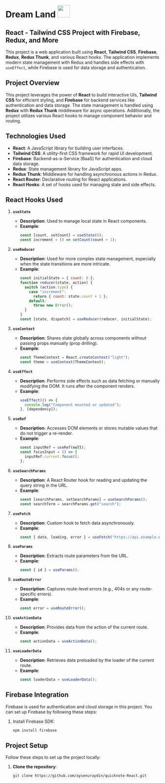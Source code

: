 # Dream Land <img src="https://www.svgrepo.com/show/390315/stars.svg" height="40">

## React - Tailwind CSS Project with Firebase, Redux, and More

This project is a web application built using **React**, **Tailwind CSS**, **Firebase**, **Redux**, **Redux Thunk**, and various React hooks. The application implements modern state management with Redux and handles side effects with `useEffect`, while Firebase is used for data storage and authentication.

## Project Overview

This project leverages the power of **React** to build interactive UIs, **Tailwind CSS** for efficient styling, and **Firebase** for backend services like authentication and data storage. The state management is handled using **Redux** with **Redux Thunk** middleware for async operations. Additionally, the project utilizes various React hooks to manage component behavior and routing.

## Technologies Used

- **React**: A JavaScript library for building user interfaces.
- **Tailwind CSS**: A utility-first CSS framework for rapid UI development.
- **Firebase**: Backend-as-a-Service (BaaS) for authentication and cloud data storage.
- **Redux**: State management library for JavaScript apps.
- **Redux Thunk**: Middleware for handling asynchronous actions in Redux.
- **React Router**: Declarative routing for React applications.
- **React Hooks**: A set of hooks used for managing state and side effects.

## React Hooks Used

1. **`useState`**

   - **Description**: Used to manage local state in React components.
   - **Example**:
     ```javascript
     const [count, setCount] = useState(0);
     const increment = () => setCount(count + 1);
     ```

2. **`useReducer`**

   - **Description**: Used for more complex state management, especially when the state transitions are more intricate.
   - **Example**:
     ```javascript
     const initialState = { count: 0 };
     function reducer(state, action) {
       switch (action.type) {
         case "increment":
           return { count: state.count + 1 };
         default:
           throw new Error();
       }
     }
     const [state, dispatch] = useReducer(reducer, initialState);
     ```

3. **`useContext`**

   - **Description**: Shares state globally across components without passing props manually (prop drilling).
   - **Example**:
     ```javascript
     const ThemeContext = React.createContext("light");
     const theme = useContext(ThemeContext);
     ```

4. **`useEffect`**

   - **Description**: Performs side effects such as data fetching or manually modifying the DOM. It runs after the component renders.
   - **Example**:
     ```javascript
     useEffect(() => {
       console.log("Component mounted or updated");
     }, [dependency]);
     ```

5. **`useRef`**

   - **Description**: Accesses DOM elements or stores mutable values that do not trigger a re-render.
   - **Example**:
     ```javascript
     const inputRef = useRef(null);
     const focusInput = () => {
       inputRef.current.focus();
     };
     ```

6. **`useSearchParams`**

   - **Description**: A React Router hook for reading and updating the query string in the URL.
   - **Example**:
     ```javascript
     const [searchParams, setSearchParams] = useSearchParams();
     const searchTerm = searchParams.get("search");
     ```

7. **`useFetch`**

   - **Description**: Custom hook to fetch data asynchronously.
   - **Example**:
     ```javascript
     const { data, loading, error } = useFetch("https://api.example.com/data");
     ```

8. **`useParams`**

   - **Description**: Extracts route parameters from the URL.
   - **Example**:
     ```javascript
     const { id } = useParams();
     ```

9. **`useRouteError`**

   - **Description**: Captures route-level errors (e.g., 404s or any route-specific errors).
   - **Example**:
     ```javascript
     const error = useRouteError();
     ```

10. **`useActionData`**

    - **Description**: Provides data from the action of the current route.
    - **Example**:
      ```javascript
      const actionData = useActionData();
      ```

11. **`useLoaderData`**
    - **Description**: Retrieves data preloaded by the loader of the current route.
    - **Example**:
      ```javascript
      const loaderData = useLoaderData();
      ```

## Firebase Integration

Firebase is used for authentication and cloud storage in this project. You can set up Firebase by following these steps:

1. Install Firebase SDK:
   ```bash
   npm install firebase
   ```

## Project Setup

Follow these steps to set up the project locally:

1. **Clone the repository**:
   ```bash
   git clone https://github.com/aysenuraydin/quicknote-React.git
   ```

